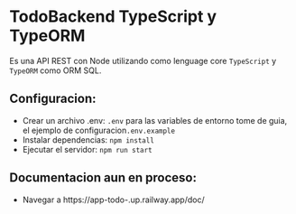 # TodoBackend TypeScript y TypeORM

Es una API REST con Node utilizando como lenguage core `TypeScript` y `TypeORM` como ORM SQL.

## Configuracion:

- Crear un archivo .env: `.env` para las variables de entorno tome de guia, el ejemplo de configuracion`.env.example`
- Instalar dependencias: `npm install`
- Ejecutar el servidor: `npm run start`

## Documentacion aun en proceso:
- Navegar a https://app-todo-.up.railway.app/doc/

